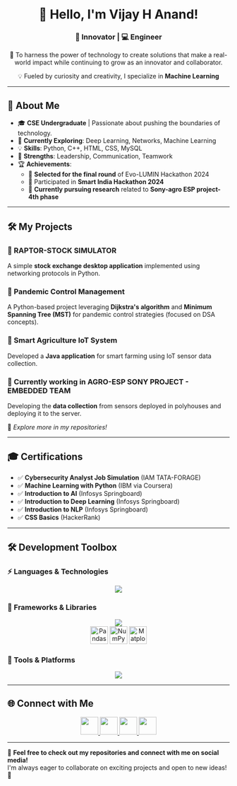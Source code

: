 <h1 align="center">👋 Hello, I'm Vijay H Anand!</h1>
<h3 align="center">🚀 Innovator | 💻 Engineer</h3>

<p align="center">🌟 To harness the power of technology to create solutions that make a real-world impact while continuing to grow as an innovator and collaborator.</p>
<p align="center">💡 Fueled by curiosity and creativity, I specialize in <strong>Machine Learning</strong></p>

---

## 🚀 About Me  
- 🎓 **CSE Undergraduate** | Passionate about pushing the boundaries of technology.  
- 🌱 **Currently Exploring**: Deep Learning, Networks, Machine Learning  
- 💡 **Skills**: Python, C++, HTML, CSS, MySQL  
- 🤝 **Strengths**: Leadership, Communication, Teamwork  
- 🏆 **Achievements**:  
  - 🏅 **Selected for the final round** of Evo-LUMIN Hackathon 2024  
  - 🚀 Participated in **Smart India Hackathon 2024**  
  - 📡 **Currently pursuing research** related to **Sony-agro ESP project-4th phase**  

---

## 🛠️ My Projects  

### 🔹 RAPTOR-STOCK SIMULATOR  
A simple **stock exchange desktop application** implemented using networking protocols in Python.

### 🔹 Pandemic Control Management  
A Python-based project leveraging **Dijkstra's algorithm** and **Minimum Spanning Tree (MST)** for pandemic control strategies (focused on DSA concepts).

### 🔹 Smart Agriculture IoT System  
Developed a **Java application** for smart farming using IoT sensor data collection.

### 🔹 Currently working in **AGRO-ESP SONY PROJECT - EMBEDDED TEAM**  
Developing the **data collection** from sensors deployed in polyhouses and deploying it to the server.

📌 *Explore more in my repositories!*

---

## 🎓 Certifications  

- ✅ **Cybersecurity Analyst Job Simulation** (IAM TATA-FORAGE)  
- ✅ **Machine Learning with Python** (IBM via Coursera)  
- ✅ **Introduction to AI** (Infosys Springboard)  
- ✅ **Introduction to Deep Learning** (Infosys Springboard)  
- ✅ **Introduction to NLP** (Infosys Springboard)  
- ✅ **CSS Basics** (HackerRank)  

---

## 🛠️ Development Toolbox  

### ⚡ Languages & Technologies  
<p align="center">
  <img src="https://skillicons.dev/icons?i=python,c,cpp,haskell,html,css,javascript,java,go,flutter,flask" />
</p>

### 🚀 Frameworks & Libraries  
<p align="center">
  <img src="https://skillicons.dev/icons?i=tensorflow,pytorch" />
  <br>
  <img src="https://upload.wikimedia.org/wikipedia/commons/thumb/e/ed/Pandas_logo.svg/512px-Pandas_logo.svg.png" alt="Pandas" height="40"/>
  <img src="https://upload.wikimedia.org/wikipedia/commons/thumb/3/31/NumPy_logo_2020.svg/512px-NumPy_logo_2020.svg.png" alt="NumPy" height="40"/>
  <img src="https://upload.wikimedia.org/wikipedia/commons/8/84/Matplotlib_icon.svg" alt="Matplotlib" height="40"/>
</p>

### 🔧 Tools & Platforms  
<p align="center">
  <img src="https://skillicons.dev/icons?i=ubuntu,kali,linux,windows,github,git,anaconda,pycharm,vscode,eclipse,autocad" />
</p>

---

## 🌐 Connect with Me  

<p align="center">
  <a href="mailto:vijayhanand2004@gmail.com">
    <img src="https://skillicons.dev/icons?i=gmail" height="40" />
  </a>
  <a href="https://x.com/vijayhanand003?t=Bk84iRWUTfPioC7Pq3zZhA&s=09" target="_blank">
    <img src="https://skillicons.dev/icons?i=twitter" height="40" />
  </a>
  <a href="https://www.instagram.com/v.h.a._?igsh=MTg1djJxbjUxNnhoeg==" target="_blank">
    <img src="https://skillicons.dev/icons?i=instagram" height="40" />
  </a>
  <a href="https://www.linkedin.com/in/vijay-h-anand-4a925625a" target="_blank">
    <img src="https://skillicons.dev/icons?i=linkedin" height="40" />
  </a>
</p>

---

📌 **Feel free to check out my repositories and connect with me on social media!**  
I'm always eager to collaborate on exciting projects and open to new ideas! 🚀
